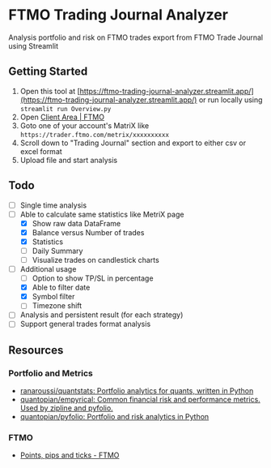 # FTMO Trading Journal Analyzer

Analysis portfolio and risk on FTMO trades export from FTMO Trade Journal using Streamlit

## Getting Started

1. Open this tool at [https://ftmo-trading-journal-analyzer.streamlit.app/](https://ftmo-trading-journal-analyzer.streamlit.app/) or run locally using `streamlit run Overview.py`
2. Open [Client Area | FTMO](https://trader.ftmo.com/client-area)
3. Goto one of your account's MatriX like `https://trader.ftmo.com/metrix/xxxxxxxxxx`
4. Scroll down to "Trading Journal" section and export to either csv or excel format
5. Upload file and start analysis

## Todo

- [ ] Single time analysis
- [ ] Able to calculate same statistics like MetriX page
  - [X] Show raw data DataFrame
  - [X] Balance versus Number of trades
  - [X] Statistics
  - [ ] Daily Summary
  - [ ] Visualize trades on candlestick charts
- [ ] Additional usage
  - [ ] Option to show TP/SL in percentage
  - [X] Able to filter date
  - [X] Symbol filter
  - [ ] Timezone shift
- [ ] Analysis and persistent result (for each strategy)
- [ ] Support general trades format analysis

## Resources

### Portfolio and Metrics

- [ranaroussi/quantstats: Portfolio analytics for quants, written in Python](https://github.com/ranaroussi/quantstats)
- [quantopian/empyrical: Common financial risk and performance metrics. Used by zipline and pyfolio.](https://github.com/quantopian/empyrical)
- [quantopian/pyfolio: Portfolio and risk analytics in Python](https://github.com/quantopian/pyfolio)

### FTMO

- [Points, pips and ticks - FTMO](https://ftmo.com/en/points-pips-and-ticks/)
